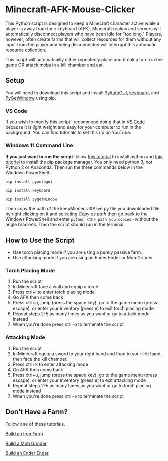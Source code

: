 # Minecraft-AFK-Mouse-Clicker

This Python script is designed to keep a Minecraft character active while a player is away from their keyboard (AFK). Minecraft realms and servers will automatically disconnect players who have been idle for "too long." Players, however, often create farms that will collect resources for them without any input from the player and being disconnected will interrupt this automatic resource collection.

This script will automatcailly either repeatedly place and break a torch in the game OR attack mobs in a kill chamber and eat.

## Setup

You will need to download this script and install [PyAutoGUI](https://pypi.org/project/PyAutoGUI/), [keyboard](https://pypi.org/project/keyboard/), and [PyGetWindow](https://pypi.org/project/PyGetWindow/) using pip.

### VS Code

If you wish to modify this script I recommend doing that in [VS Code](https://code.visualstudio.com/) because it is light weight and easy for your computer to run in the background. You can find tutorials to set this up on YouTube.

### Windows 11 Command Line

**If you just want to run the script** follow [this tutorial](https://www.dataquest.io/blog/installing-python-on-windows/) to install python and [this tutorial](https://www.dataquest.io/blog/install-pip-windows/) to install the pip package manager. You only need python 3, not Python 2 or Anaconda. Then run the three commands below in the Windows PowerShell.

`pip install pyautogui`

`pip install keyboard` 

`pip install pygetwindow`

Then copy the path of the keepMionecraftAlive.py file you downloaded file by right clicking on it and selecting *Copy as path* then go back to the Windows PowerShell and enter `python <the path you copied>` without the angle brackets. Then the script should run in the terminal.

## How to Use the Script
- Use torch placing mode if you are using a purely passive farm.
- Use attacking mode if you are using an Ender Ender or Mob Grinder.

### Torch Placing Mode
1. Run the script
2. In Minecraft face a wall and equip a torch
3. Press ctrl+i to enter torch placing mode
4. Go AFK then come back
5. Press ctrl+u, jump (press the space key), go to the game menu (press escape), or enter your inventory (press e) to exit torch placing mode
6. Repeat steps 2-5 as many times as you want or go to attack mode instead
7. When you're done press ctrl+o to terminate the script

### Attacking Mode
1. Run the script
2. In Minecraft equip a sword to your right hand and food to your left hand, then face the kill chamber.
3. Press ctrl+k to enter attacking mode
4. Go AFK then come back
5. Press ctrl+u, jump (press the space key), go to the game menu (press escape), or enter your inventory (press e) to exit attacking mode
6. Repeat steps 2-5 as many times as you want or go to torch placing mode instead
7. When you're done press ctrl+o to terminate the script

## Don't Have a Farm?

Follow one of these tutorials.

[Build an Iron Farm](https://www.youtube.com/watch?v=xDJtXznj8Fg)

[Build a Mob Grinder](https://www.youtube.com/watch?v=USL0h4-nul4)

[Build an Ender Ender](https://www.youtube.com/watch?v=nh8voJScSbw)

